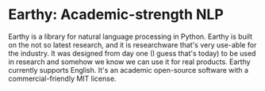 Earthy: Academic-strength NLP
====

Earthy is a library for natural language processing in Python. Earthy is built on the not so latest research, and it is researchware that's very use-able for the industry. It was designed from day one (I guess that's today) to be used in research and somehow we know we can use it for real products. Earthy currently supports English. It's an academic open-source software with a commercial-friendly MIT license.
